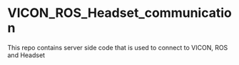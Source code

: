 # VICON_ROS_Headset_communication
This repo contains server side code that is used to connect to VICON, ROS and Headset
